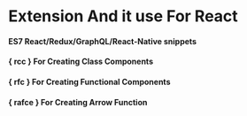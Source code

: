 # Extension And it use For React
#### ES7 React/Redux/GraphQL/React-Native snippets

 
#### { rcc } For Creating Class Components 
#### { rfc } For Creating Functional Components
#### { rafce } For Creating Arrow Function 



